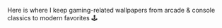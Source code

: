 Here is where I keep gaming-related wallpapers from arcade & console classics to modern favorites 🕹️
